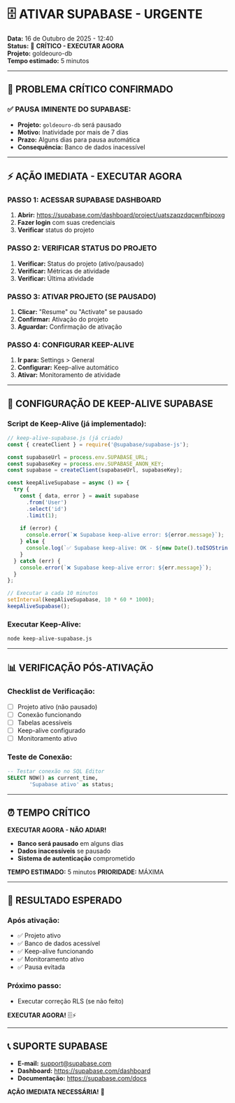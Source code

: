 # 🗄️ **ATIVAR SUPABASE - URGENTE**

**Data:** 16 de Outubro de 2025 - 12:40  
**Status:** 🚨 **CRÍTICO - EXECUTAR AGORA**  
**Projeto:** goldeouro-db  
**Tempo estimado:** 5 minutos

---

## 🚨 **PROBLEMA CRÍTICO CONFIRMADO**

### **✅ PAUSA IMINENTE DO SUPABASE:**
- **Projeto:** `goldeouro-db` será pausado
- **Motivo:** Inatividade por mais de 7 dias
- **Prazo:** Alguns dias para pausa automática
- **Consequência:** Banco de dados inacessível

---

## ⚡ **AÇÃO IMEDIATA - EXECUTAR AGORA**

### **PASSO 1: ACESSAR SUPABASE DASHBOARD**
1. **Abrir:** https://supabase.com/dashboard/project/uatszaqzdqcwnfbipoxg
2. **Fazer login** com suas credenciais
3. **Verificar** status do projeto

### **PASSO 2: VERIFICAR STATUS DO PROJETO**
1. **Verificar:** Status do projeto (ativo/pausado)
2. **Verificar:** Métricas de atividade
3. **Verificar:** Última atividade

### **PASSO 3: ATIVAR PROJETO (SE PAUSADO)**
1. **Clicar:** "Resume" ou "Activate" se pausado
2. **Confirmar:** Ativação do projeto
3. **Aguardar:** Confirmação de ativação

### **PASSO 4: CONFIGURAR KEEP-ALIVE**
1. **Ir para:** Settings > General
2. **Configurar:** Keep-alive automático
3. **Ativar:** Monitoramento de atividade

---

## 🔧 **CONFIGURAÇÃO DE KEEP-ALIVE SUPABASE**

### **Script de Keep-Alive (já implementado):**
```javascript
// keep-alive-supabase.js (já criado)
const { createClient } = require('@supabase/supabase-js');

const supabaseUrl = process.env.SUPABASE_URL;
const supabaseKey = process.env.SUPABASE_ANON_KEY;
const supabase = createClient(supabaseUrl, supabaseKey);

const keepAliveSupabase = async () => {
  try {
    const { data, error } = await supabase
      .from('User')
      .select('id')
      .limit(1);
    
    if (error) {
      console.error(`❌ Supabase keep-alive error: ${error.message}`);
    } else {
      console.log(`✅ Supabase keep-alive: OK - ${new Date().toISOString()}`);
    }
  } catch (err) {
    console.error(`❌ Supabase keep-alive error: ${err.message}`);
  }
};

// Executar a cada 10 minutos
setInterval(keepAliveSupabase, 10 * 60 * 1000);
keepAliveSupabase();
```

### **Executar Keep-Alive:**
```bash
node keep-alive-supabase.js
```

---

## 📊 **VERIFICAÇÃO PÓS-ATIVAÇÃO**

### **Checklist de Verificação:**
- [ ] Projeto ativo (não pausado)
- [ ] Conexão funcionando
- [ ] Tabelas acessíveis
- [ ] Keep-alive configurado
- [ ] Monitoramento ativo

### **Teste de Conexão:**
```sql
-- Testar conexão no SQL Editor
SELECT NOW() as current_time, 
       'Supabase ativo' as status;
```

---

## ⏰ **TEMPO CRÍTICO**

**EXECUTAR AGORA - NÃO ADIAR!**
- **Banco será pausado** em alguns dias
- **Dados inacessíveis** se pausado
- **Sistema de autenticação** comprometido

**TEMPO ESTIMADO:** 5 minutos
**PRIORIDADE:** MÁXIMA

---

## 🎯 **RESULTADO ESPERADO**

### **Após ativação:**
- ✅ Projeto ativo
- ✅ Banco de dados acessível
- ✅ Keep-alive funcionando
- ✅ Monitoramento ativo
- ✅ Pausa evitada

### **Próximo passo:**
- Executar correção RLS (se não feito)

**EXECUTAR AGORA!** 🗄️⚡

---

## 📞 **SUPORTE SUPABASE**

- **E-mail:** support@supabase.com
- **Dashboard:** https://supabase.com/dashboard
- **Documentação:** https://supabase.com/docs

**AÇÃO IMEDIATA NECESSÁRIA!** 🚨

